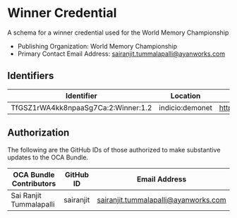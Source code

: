 # Winner Credential

A schema for a winner credential used for the World Memory Championship

- Publishing Organization: World Memory Championship
- Primary Contact Email Address: sairanjit.tummalapalli@ayanworks.com

## Identifiers

| Identifier                          | Location        | URL                                                         |
| ----------------------------------- | --------------- | ----------------------------------------------------------- |
| TfGSZ1rWA4kk8npaaSg7Ca:2:Winner:1.2 | indicio:demonet | https://indyscan.indiciotech.io/tx/IND_DEMONET/domain/54552 |

## Authorization

The following are the GitHub IDs of those authorized to make substantive updates to the OCA Bundle.

| OCA Bundle Contributors | GitHub ID | Email Address                        |
| ----------------------- | --------- | ------------------------------------ |
| Sai Ranjit Tummalapalli | sairanjit | sairanjit.tummalapalli@ayanworks.com |

